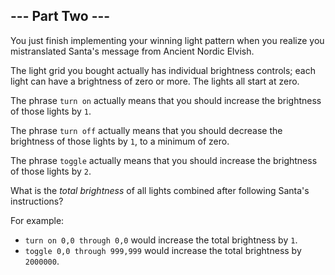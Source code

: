 ## --- Part Two ---

You just finish implementing your winning light pattern when you realize you mistranslated Santa's message from Ancient
Nordic Elvish.

The light grid you bought actually has individual brightness controls; each light can have a brightness of zero or more.
The lights all start at zero.

The phrase `turn on` actually means that you should increase the brightness of those lights by `1`.

The phrase `turn off` actually means that you should decrease the brightness of those lights by `1`, to a minimum of
zero.

The phrase `toggle` actually means that you should increase the brightness of those lights by `2`.

What is the _total brightness_ of all lights combined after following Santa's instructions?

For example:

* `turn on 0,0 through 0,0` would increase the total brightness by `1`.
* `toggle 0,0 through 999,999` would increase the total brightness by `2000000`.